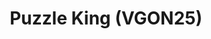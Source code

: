 ---
title: "Puzzle King (VGON25)"
permalink: /events/vgon25/pk
game: "PK"
game_name: "Puzzle King"
event: "Vortex Gallery Online 2025"
layout: vgon25/game
---